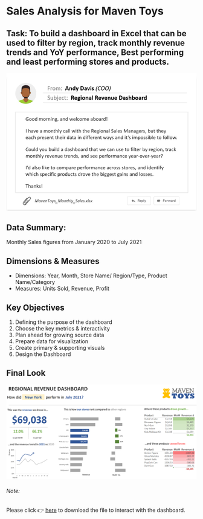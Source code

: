# Sales Analysis for Maven Toys

## Task: To build a dashboard in Excel that can be used to filter by region, track monthly revenue trends and YoY performance, Best performing and least performing stores and products. 

![Email](https://github.com/aishwarya-1999/Excel/blob/main/Maven%20Toys/Email.png)

## Data Summary:
Monthly Sales figures from January 2020 to July 2021


## Dimensions & Measures
* Dimensions: Year, Month, Store Name/ Region/Type, Product Name/Category
* Measures: Units Sold, Revenue, Profit


## Key Objectives

1. Defining the purpose of the dashboard
2. Choose the key metrics & interactivity
3. Plan ahead for growing source data
4. Prepare data for visualization
5. Create primary & supporting visuals
6. Design the Dashboard

## Final Look

![Dashboard](https://github.com/aishwarya-1999/Excel/blob/main/Maven%20Toys/Dashboard.png)

###### Note:
Please click :point_right: [here](https://github.com/aishwarya-1999/Excel/blob/main/Maven%20Toys/MavenToys_Monthly_Sales.xlsx) to download the file to interact with the dashboard.

